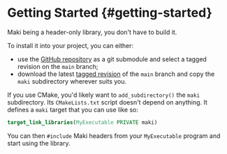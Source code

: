 # Getting Started {#getting-started}

Maki being a header-only library, you don't have to build it.

To install it into your project, you can either:

* use the [GitHub repository](https://github.com/fgoujeon/maki) as a git submodule and select a tagged revision on the `main` branch;
* download the latest [tagged revision](https://github.com/fgoujeon/maki/tags) of the `main` branch and copy the `maki` subdirectory wherever suits you.

If you use CMake, you'd likely want to `add_subdirectory()` the `maki` subdirectory. Its `CMakeLists.txt` script doesn't depend on anything. It defines a `maki` target that you can use like so:

```cmake
target_link_libraries(MyExecutable PRIVATE maki)
```

You can then `#include` Maki headers from your `MyExecutable` program and start using the library.
